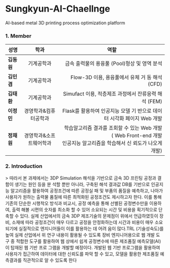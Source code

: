 # Sungkyun-AI-Chaellnge
AI-based metal 3D printing process optimization platform

<h3> 1. Member </h3>
<div id="about_team">

|  <center>성명</center> |  <center>학과</center> |  <center>역할</center> |
|:--------|:--------:|--------:|
|**김동원** | <center>기계공학과 </center> |금속 출력물의 용융풀 (Pool)형상 및 영역 분석 |
|**김민겸** | <center>기계공학과 </center> |Flow-3D 이용, 용융풀에서 유체 거 동 해석 (CFD) |
|**김태환** | <center>기계공학과 </center> |Simufact 이용, 적층제조 과정에서 잔류응력 해석 (FEM) |
|**이정민** | 경영학과&컴퓨터공학과 |  Flask를 활용하여 인공지능 모델 기 반으로 데이터 시각화 페이지 Web 개발 |
|**정채원** | <center>경영학과&소프트웨어학과 </center> |학습알고리즘 결과를 조회할 수 있는 Web 개발 ( Web Front-end 개발 <br> 인공지능 알고리즘을 학습해서 신 뢰도가 나오게 개발) |

<h3> 2. Introduction </h3>
<div id="about_Introduction">
> 따라서 본 과제에서는 3DP Simulation 해석을 기반으로 금속 3D 프린팅 공정과 결함이 생기는 원인 등을 분 석할 뿐만 아니라, 구축된 해석 결과값 DB를 기반으로 인공지능 알고리즘을 활용하여 공정조건에 따른 공정실 패 및 부품의 품질을 예측하고, 나아가 사용자가 원하는 출력물 품질에 따른 최적화된 공정조건도 제시하고자 한다. 이를 통해 기존의 단순한 시행착오 방식과 비교시, 공정 예측을 통해 선별된 공정변수만을 이용하여, 출력 해볼 시편의 숫자를 최소화 할 수 있어 소요되는 시간 및 비용을 획기적으로 단축할 수 있다. 실제 산업에서의 금속 3DP 제조기술의 문제점이 위에서 언급하였듯이 장비, 소재에 따라 공정조건이 매우 다르고 공정을 안정화하는데 시간과 비용이 매우 소요되기에 실질적으로 엔지니어들이 이를 활용하는 데 어려 움이 많다.TRL (기술성숙도)를 높여 실제 산업에서 위 연구 내용이 활용될 수 있도록 장비 엔지니어용으로 웹 개발 도 구 중 적합한 도구를 활용하여 웹 상에서 쉽게 공정변수에 따른 제조품질 예측모델(AI)이 탑재된 웹 기반 프로 그램을 개발할 예정이다. 개발된 웹 기반 프로그램을 활용하여 사용자가 접근하여 데이터에 대한 신뢰도를 파악 할 수 있고, 모델을 활용한 제조품질 예측결과를 직관적으로 알 수 있도록 한다

